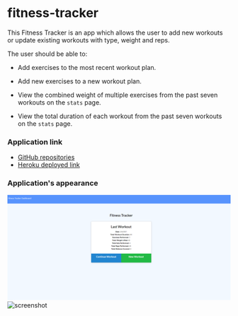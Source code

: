 # fitness-tracker

This Fitness Tracker is an app which allows the user to add new workouts or update existing workouts with type, weight and reps.

The user should be able to:

  * Add exercises to the most recent workout plan.

  * Add new exercises to a new workout plan.

  * View the combined weight of multiple exercises from the past seven workouts on the `stats` page.

  * View the total duration of each workout from the past seven workouts on the `stats` page.


### Application link

* [GitHub repositories](https://github.com/mugich/fitness-tracker)
* [Heroku deployed link](https://safe-retreat-85381.herokuapp.com/?id=601f481088ceae0015372221)


### Application's appearance
![screenshot](./public/screenshots/fitness.png)
![screenshot]()
